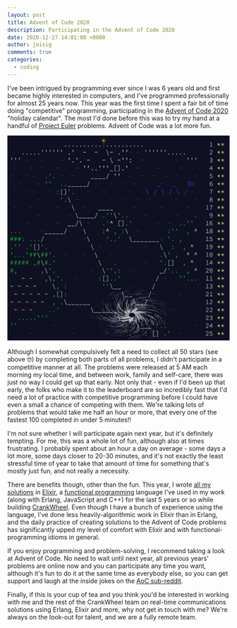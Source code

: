 ```yaml
---
layout: post
title: Advent of Code 2020
description: Participating in the Advent of Code 2020
date: 2020-12-27 14:01:00 +0000
author: joisig
comments: true
categories:
  - coding
---
```


I've been intrigued by programming ever since I was 6 years old and first became highly interested in computers, and I've programmed professionally for almost 25 years now. This year was the first time I spent a fair bit of time doing "competitive" programming, participating in the [Advent of Code 2020](https://adventofcode.com/) "holiday calendar". The most I'd done before this was to try my hand at a handful of [Project Euler](https://projecteuler.net/) problems. Advent of Code was a lot more fun.

![All 50 stars, what a beautiful sight!](/static/img/aoc.png)

Although I somewhat compulsively felt a need to collect all 50 stars (see above 🤓) by completing both parts of all problems, I didn't participate in a competitive manner at all. The problems were released at 5 AM each morning my local time, and between work, family and self-care, there was just no way I could get up that early. Not only that - even if I'd been up that early, the folks who make it to the leaderboard are so incredibly fast that I'd need a lot of practice with competitive programming before I could have even a small a chance of competing with them. We're talking lots of problems that would take me half an hour or more, that every one of the fastest 100 completed in under 5 minutes!!

I'm not sure whether I will participate again next year, but it's definitely tempting. For me, this was a whole lot of fun, although also at times frustrating. I probably spent about an hour a day on average - some days a lot more, some days closer to 20-30 minutes, and it's not exactly the least stressful time of year to take that amount of time for something that's mostly just fun, and not really a necessity.

There are benefits though, other than the fun. This year, I wrote [all my solutions](https://github.com/joisig/adventofcode2020) in [Elixir](https://elixir-lang.org/), a [functional programming](https://en.wikipedia.org/wiki/Functional_programming) language I've used in my work (along with Erlang, JavaScript and C++) for the last 5 years or so while building [CrankWheel](https://crankwheel.com/). Even though I have a bunch of experience using the language, I've done less heavily-algorithmic work in Elixir than in Erlang, and the daily practice of creating solutions to the Advent of Code problems has significantly upped my level of comfort with Elixir and with functional-programming idioms in general.

If you enjoy programming and problem-solving, I recommend taking a look at Advent of Code. No need to wait until next year, all previous years' problems are online now and you can participate any time you want, although it's fun to do it at the same time as everybody else, so you can get support and laugh at the inside jokes on the [AoC sub-reddit](https://reddit.com/r/adventofcode).

Finally, if this is your cup of tea and you think you'd be interested in working with me and the rest of the CrankWheel team on real-time communications solutions using Erlang, Elixir and more, why not get in touch with me? We're always on the look-out for talent, and we are a fully remote team.